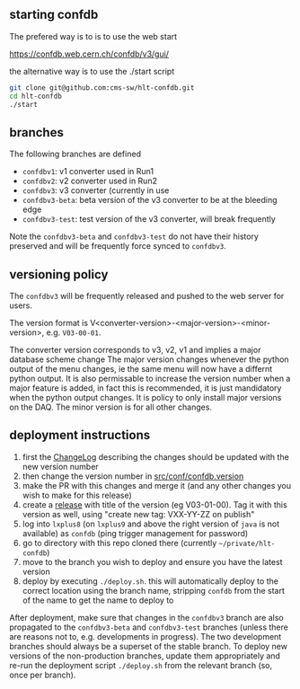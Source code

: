 ## starting confdb

The prefered way is to is to use the web start

https://confdb.web.cern.ch/confdb/v3/gui/

the alternative way is to use the ./start script
```bash
git clone git@github.com:cms-sw/hlt-confdb.git
cd hlt-confdb
./start
```

## branches

The following branches are defined

  * `confdbv1`: v1 converter used in Run1
  * `confdbv2`: v2 converter used in Run2
  * `confdbv3`: v3 converter (currently in use
  * `confdbv3-beta`: beta version of the v3 converter to be at the bleeding edge
  * `confdbv3-test`: test version of the v3 converter, will break frequently

Note the `confdbv3-beta` and `confdbv3-test` do not have their history preserved and will be frequently
force synced to `confdbv3`.

## versioning policy

The `confdbv3` will be frequently released and pushed to the web server for users.

The version format is V\<converter-version\>-\<major-version\>-\<minor-version\>, e.g. `V03-00-01`.

The converter version corresponds to v3, v2, v1 and implies a major database scheme change
The major version changes whenever the python output of the menu changes, ie the same menu will now have a differnt python output. It is also permissable to increase the version number when a major feature is added, in fact this is recommended, it is just mandidatory when the python output changes. It is policy to only install major versions on the DAQ. 
The minor version is for all other changes.

## deployment instructions

  1. first the [ChangeLog](ChangeLog) describing the changes should be updated with the new version number
  1. then change the version number in [src/conf/confdb.version](src/conf/confdb.version)
  1. make the PR with this changes and merge it (and any other changes you wish to make for this release)
  1. create a [release](https://github.com/Sam-Harper/hlt-confdb/releases/new) with title of the version (eg V03-01-00). Tag it with this version as well, using "create new tag: VXX-YY-ZZ on publish"
  1. log into `lxplus8` (on `lxplus9` and above the right version of `java` is not available) as `confdb` (ping trigger management for password)
  1. go to directory with this repo cloned there (currently `~/private/hlt-confdb`)
  1. move to the branch you wish to deploy and ensure you have the latest version
  1. deploy by executing `./deploy.sh`. this will automatically deploy to the correct location using the branch name, stripping `confdb` from the start of the name to get the name to deploy to

After deployment, make sure that changes in the `confdbv3` branch are also propagated to the `confdbv3-beta` and `confdbv3-test` branches
(unless there are reasons not to, e.g. developments in progress).
The two development branches should always be a superset of the stable branch.
To deploy new versions of the non-production branches, update them appropriately
and re-run the deployment script `./deploy.sh` from the relevant branch (so, once per branch).
